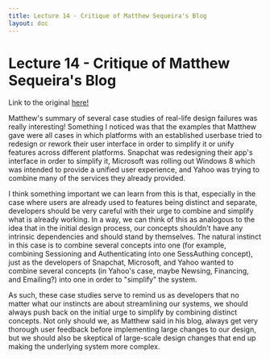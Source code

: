 ```yaml
---
title: Lecture 14 - Critique of Matthew Sequeira's Blog
layout: doc
---
```


# Lecture 14 - Critique of Matthew Sequeira's Blog

Link to the original [here!](https://msequeir.github.io/portfolio-msequeir/blogs/blog3.html)

Matthew's summary of several case studies of real-life design failures was really interesting! Something I noticed was that the examples that Matthew gave were all cases in which platforms with an established userbase tried to redesign or rework their user interface in order to simplify it or unify features across different platforms. Snapchat was redesigning their app's interface in order to simplify it, Microsoft was rolling out Windows 8 which was intended to provide a unified user experience, and Yahoo was trying to combine many of the services they already provided.

I think something important we can learn from this is that, especially in the case where users are already used to features being distinct and separate, developers should be very careful with their urge to combine and simplify what is already working. In a way, we can think of this as analogous to the idea that in the initial design process, our concepts shouldn't have any intrinsic dependencies and should stand by themselves. The natural instinct in this case is to combine several concepts into one (for example, combining Sessioning and Authenticating into one SessAuthing concept), just as the developers of Snapchat, Microsoft, and Yahoo wanted to combine several concepts (in Yahoo's case, maybe Newsing, Financing, and Emailing?) into one in order to "simplify" the system.

As such, these case studies serve to remind us as developers that no matter what our instincts are about streamlining our systems, we should always push back on the initial urge to simplify by combining distinct concepts. Not only should we, as Matthew said in his blog, always get very thorough user feedback before implementing large changes to our design, but we should also be skeptical of large-scale design changes that end up making the underlying system more complex.
